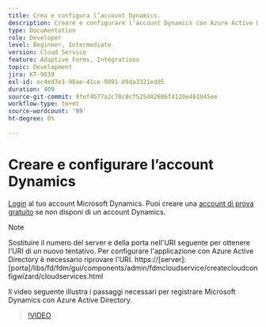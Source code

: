 ```yaml
---
title: Crea e configura l’account Dynamics.
description: Creare e configurare l’account Dynamics con Azure Active Directory
type: Documentation
role: Developer
level: Beginner, Intermediate
version: Cloud Service
feature: Adaptive Forms, Integrations
topic: Development
jira: KT-9839
exl-id: ec4ed3e1-98ae-41ce-9891-09da3321edd5
duration: 409
source-git-commit: 9fef4b77a2c70c8cf525d42686f4120e481945ee
workflow-type: tm+mt
source-wordcount: '99'
ht-degree: 0%

---
```


# Creare e configurare l’account Dynamics

[Login](https://dynamics.microsoft.com/en-us/) al tuo account Microsoft Dynamics. Puoi creare una [account di prova gratuito](https://dynamics.microsoft.com/en-us/dynamics-365-free-trial/) se non disponi di un account Dynamics.

>[!NOTE]
>Sostituire il numero del server e della porta nell&#39;URI seguente per ottenere l&#39;URI di un nuovo tentativo. Per configurare l&#39;applicazione con Azure Active Directory è necessario riprovare l&#39;URI.
>https://[server]:[porta]/libs/fd/fdm/gui/components/admin/fdmcloudservice/createcloudconfigwizard/cloudservices.html

Il video seguente illustra i passaggi necessari per registrare Microsoft Dynamics con Azure Active Directory.

>[!VIDEO](https://video.tv.adobe.com/v/340743?quality=12&learn=on)
